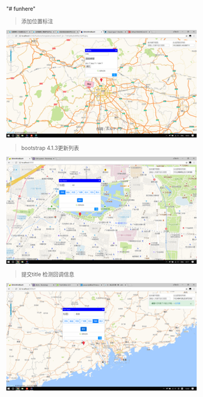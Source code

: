 "# funhere" 

> 添加位置标注

![image](https://raw.githubusercontent.com/s-lion-h/funhere/master/others/image/%E5%B1%8F%E5%B9%95%E6%88%AA%E5%9B%BE(200).png)

> bootstrap 4.1.3更新列表

![image](https://raw.githubusercontent.com/s-lion-h/funhere/master/others/image/%E5%B1%8F%E5%B9%95%E6%88%AA%E5%9B%BE(201).png)

>  提交title 检测回调信息

![image](https://raw.githubusercontent.com/s-lion-h/funhere/master/others/image/%E5%B1%8F%E5%B9%95%E6%88%AA%E5%9B%BE(202).png)
